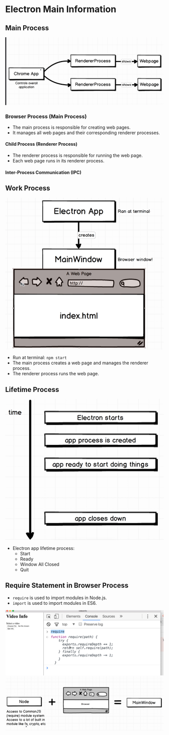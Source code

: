 # Electron Main Information

## Main Process

![alt text](./Img/MainProcess.png)

### Browser Process (Main Process)

- The main process is responsible for creating web pages.
- It manages all web pages and their corresponding renderer processes.

#### Child Process (Renderer Process)

- The renderer process is responsible for running the web page.
- Each web page runs in its renderer process.

#### Inter-Process Communication (IPC)

## Work Process

![alt text](./Img/WorkProcess.png)

- Run at terminal: `npm start`
- The main process creates a web page and manages the renderer process.
- The renderer process runs the web page.

## Lifetime Process

![alt text](./Img/LifetimeProcess.png)

- Electron app lifetime process:
  - Start
  - Ready
  - Window All Closed
  - Quit

## Require Statement in Browser Process

- `require` is used to import modules in Node.js.
- `import` is used to import modules in ES6.

![RequireLog](./Img/RequireLog.png)
![RequireStatement](./Img/RequireStatement.png)
